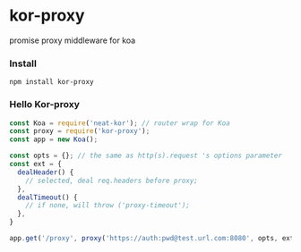 # kor-proxy
promise proxy middleware for koa

### Install
```shell
npm install kor-proxy
```

### Hello Kor-proxy
```js
const Koa = require('neat-kor'); // router wrap for Koa
const proxy = require('kor-proxy');
const app = new Koa();

const opts = {}; // the same as http(s).request 's options parameter
const ext = {
  dealHeader() {
    // selected, deal req.headers before proxy;
  },
  dealTimeout() {
    // if none, will throw ('proxy-timeout');
  },
}

app.get('/proxy', proxy('https://auth:pwd@test.url.com:8080', opts, ext));
```